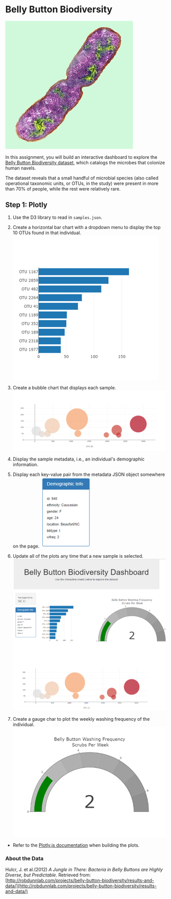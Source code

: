 # Belly Button Biodiversity

![Bacteria by filterforge.com](Images/bacteria.jpg)

In this assignment, you will build an interactive dashboard to explore the [Belly Button Biodiversity dataset](http://robdunnlab.com/projects/belly-button-biodiversity/), which catalogs the microbes that colonize human navels.

The dataset reveals that a small handful of microbial species (also called operational taxonomic units, or OTUs, in the study) were present in more than 70% of people, while the rest were relatively rare.

## Step 1: Plotly

1. Use the D3 library to read in `samples.json`.

2. Create a horizontal bar chart with a dropdown menu to display the top 10 OTUs found in that individual.
![bar Chart](Images/bar_chart.png)

3. Create a bubble chart that displays each sample.
![Bubble Chart](Images/bubble_chart.png)

4. Display the sample metadata, i.e., an individual's demographic information.
5. Display each key-value pair from the metadata JSON object somewhere on the page.
![Demographic Data](Images/demographic_data.png)

6. Update all of the plots any time that a new sample is selected.
![Webpage](Images/webpage.png)


7. Create a gauge char to plot the weekly washing frequency of the individual.
![Weekly Washing Frequency Gauge](Images/gauge.png)


* Refer to the [Plotly.js documentation](https://plot.ly/javascript/) when building the plots.

### About the Data

Hulcr, J. et al.(2012) _A Jungle in There: Bacteria in Belly Buttons are Highly Diverse, but Predictable_. Retrieved from: [http://robdunnlab.com/projects/belly-button-biodiversity/results-and-data/](http://robdunnlab.com/projects/belly-button-biodiversity/results-and-data/)

